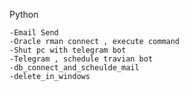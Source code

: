 Python

    -Email Send
    -Oracle rman connect , execute command
    -Shut pc with telegram bot
    -Telegram , schedule travian bot
    -db_connect_and_scheulde_mail
    -delete_in_windows
